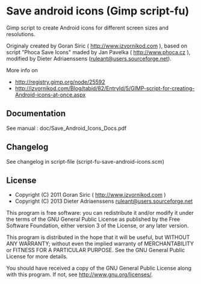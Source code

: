 Save android icons (Gimp script-fu)
===================================

Gimp script to create Android icons for different screen sizes and resolutions.

Originaly created by Goran Siric ( http://www.izvornikod.com ),
based on script "Phoca Save Icons" maded by Jan Pavelka ( http://www.phoca.cz ),
modified by Dieter Adriaenssens (ruleant@users.sourceforge.net).

More info on
* http://registry.gimp.org/node/25592
* http://izvornikod.com/Blog/tabid/82/EntryId/5/GIMP-script-for-creating-Android-icons-at-once.aspx

Documentation
-------------

See manual : doc/Save_Android_Icons_Docs.pdf

Changelog
---------

See changelog in script-file (script-fu-save-android-icons.scm)

License
-------

* Copyright (C) 2011 Goran Siric ( http://www.izvornikod.com )
* Copyright (C) 2013 Dieter Adriaenssens <ruleant@users.sourceforge.net>

This program is free software: you can redistribute it and/or modify
it under the terms of the GNU General Public License as published by
the Free Software Foundation, either version 3 of the License, or
any later version.

This program is distributed in the hope that it will be useful,
but WITHOUT ANY WARRANTY; without even the implied warranty of
MERCHANTABILITY or FITNESS FOR A PARTICULAR PURPOSE.  See the
GNU General Public License for more details.

You should have received a copy of the GNU General Public License
along with this program.  If not, see <http://www.gnu.org/licenses/>.
